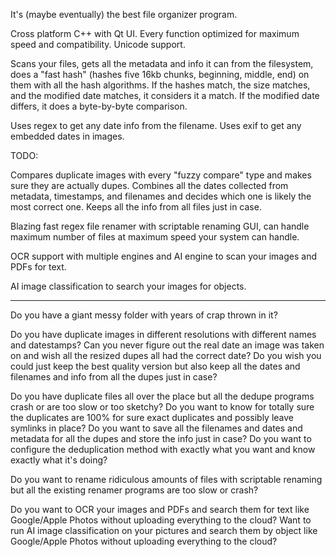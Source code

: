 
It's (maybe eventually) the best file organizer program.

Cross platform C++ with Qt UI.
Every function optimized for maximum speed and compatibility.
Unicode support.

Scans your files, gets all the metadata and info it can from the filesystem, does a "fast hash" (hashes five 16kb chunks, beginning, middle, end) on them with all the hash algorithms.
If the hashes match, the size matches, and the modified date matches, it considers it a match.
If the modified date differs, it does a byte-by-byte comparison.

Uses regex to get any date info from the filename.
Uses exif to get any embedded dates in images.

TODO:

Compares duplicate images with every "fuzzy compare" type and makes sure they are actually dupes.
Combines all the dates collected from metadata, timestamps, and filenames and decides which one is likely the most correct one.
Keeps all the info from all files just in case.

Blazing fast regex file renamer with scriptable renaming GUI, can handle maximum number of files at maximum speed your system can handle.

OCR support with multiple engines and AI engine to scan your images and PDFs for text.

AI image classification to search your images for objects.

---

Do you have a giant messy folder with years of crap thrown in it?

Do you have duplicate images in different resolutions with different names and datestamps?
Can you never figure out the real date an image was taken on and wish all the resized dupes all had the correct date?
Do you wish you could just keep the best quality version but also keep all the dates and filenames and info from all the dupes just in case?

Do you have duplicate files all over the place but all the dedupe programs crash or are too slow or too sketchy?
Do you want to know for totally sure the duplicates are 100% for sure exact duplicates and possibly leave symlinks in place?
Do you want to save all the filenames and dates and metadata for all the dupes and store the info just in case?
Do you want to configure the deduplication method with exactly what you want and know exactly what it's doing?

Do you want to rename ridiculous amounts of files with scriptable renaming but all the existing renamer programs are too slow or crash?

Do you want to OCR your images and PDFs and search them for text like Google/Apple Photos without uploading everything to the cloud?
Want to run AI image classification on your pictures and search them by object like Google/Apple Photos without uploading everything to the cloud?








